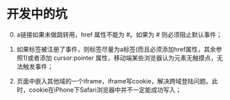 # 开发中的坑

0. a链接如果未做跳转用，href 属性不能为 #。如果为 # 则必须阻止默认事件；

0. 如果标签被注册了事件，则标签尽量为a标签(而且必须添加href属性，其余参照1)或者添加 cursor:pointer 属性，移动端某些浏览器认为元素无触摸点，无法触发事件；

0. 页面中嵌入其他域的一个iframe，iframe写cookie，解决跨域登陆问题。此时，cookie在iPhone下Safari浏览器中并不一定能成功写入；